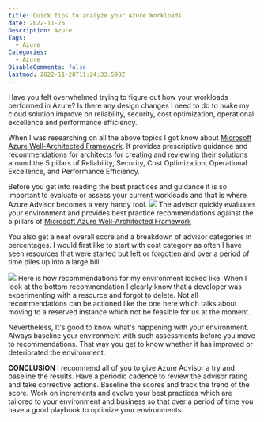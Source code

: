 ```yaml
---
title: Quick Tips to analyze your Azure Workloads
date: 2022-11-25
Description: Azure
Tags:
  - Azure
Categories:
  - Azure
DisableComments: false
lastmod: 2022-11-28T11:24:33.590Z
---
```


Have you felt overwhelmed trying to figure out how your workloads performed in Azure? Is there any design changes I need to do to make my cloud solution improve on reliability, security, cost optimization, operational excellence and performance efficiency.

When I was researching on all the above topics I got know about [Microsoft Azure Well-Architected Framework](https://learn.microsoft.com/en-us/azure/architecture/framework/). It provides prescriptive guidance and recommendations for architects for creating and reviewing their solutions around the 5 pillars of Reliability, Security, Cost Optimization, Operational Excellence, and Performance Efficiency.

Before you get into reading the best practices and guidance it is so important to evaluate or assess your current workloads and that is where Azure Advisor becomes a very handy tool.
![](/images/post/ways-to-improve-azure-workloads-2022-11-28-15-58-27.png)
The advisor quickly evaluates your environment and provides best practice recommendations against the 5 pillars of [Microsoft Azure Well-Architected Framework](https://learn.microsoft.com/en-us/azure/architecture/framework/)

You also get a neat overall score and a breakdown of advisor categories in percentages. I would first like to start with cost category as often I have seen resources that were started but left or forgotten and over a period of time piles up into a large bill

![](/images/post/ways-to-improve-azure-workloads-2022-11-28-16-07-18.png)
Here is how recommendations for my environment looked like. When I look at the bottom recommendation I clearly know that a developer was experimenting with a resource and forgot to delete. Not all recommendations can be actioned like the one here which talks about moving to a reserved instance which not be feasible for us at the moment.

Nevertheless, It's good to know what's happening with your environment. Always baseline your environment with such assessments before you move to recommendations. That way you get to know whether it has improved or deteriorated the environment.

**CONCLUSION**
I recommend all of you to give Azure Advisor a try and baseline the results. Have a periodic cadence to review the advisor rating and take corrective actions. Baseline the scores and track the trend of the score. Work on increments and evolve your best practices which are tailored to your environment and business so that over a period of time you have a good playbook to optimize your environments.